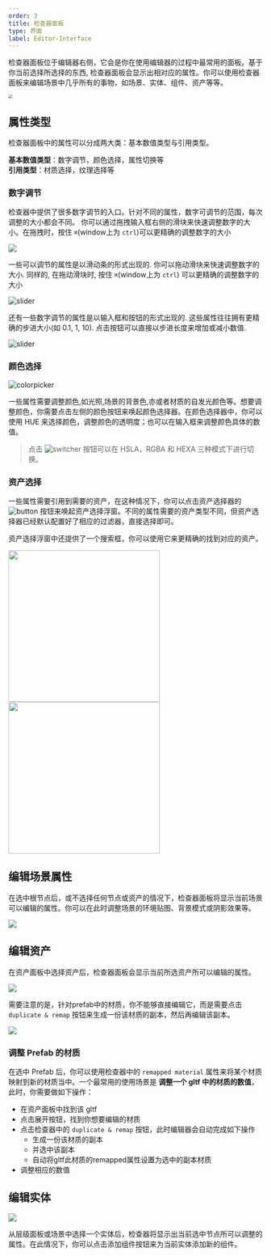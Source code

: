 ```yaml
---
order: 3
title: 检查器面板
type: 界面
label: Editor-Interface
---
```


检查器面板位于编辑器右侧，它会是你在使用编辑器的过程中最常用的面板。基于你当前选择所选择的东西, 检查器面板会显示出相对应的属性。你可以使用检查器面板来编辑场景中几乎所有的事物，如场景、实体、组件、资产等等。

<img src="https://mdn.alipayobjects.com/huamei_x9dkln/afts/img/A*UFVgQroh2YkAAAAAAAAAAAAADsGIAQ/original" style="zoom: 50%">

## 属性类型

检查器面板中的属性可以分成两大类：基本数值类型与引用类型。

**基本数值类型**：数字调节，颜色选择，属性切换等  
**引用类型**：材质选择，纹理选择等

### 数字调节

检查器中提供了很多数字调节的入口。针对不同的属性，数字可调节的范围，每次调整的大小都会不同。
你可以通过拖拽输入框右侧的滑块来快速调整数字的大小。在拖拽时，按住 `⌘`(window上为 `ctrl`)可以更精确的调整数字的大小

<img src="https://mdn.alipayobjects.com/huamei_x9dkln/afts/img/A*7BgOTI6rup4AAAAAAAAAAAAADsGIAQ/original">

一些可以调节的属性是以滑动条的形式出现的. 你可以拖动滑块来快速调整数字的大小. 同样的, 在拖动滑块时, 按住 `⌘`(window上为 `ctrl`) 可以更精确的调整数字的大小

![slider](https://mdn.alipayobjects.com/huamei_x9dkln/afts/img/A*w3fOTJkaZpsAAAAAAAAAAAAADsGIAQ/original)

还有一些数字调节的属性是以输入框和按钮的形式出现的. 这些属性往往拥有更精确的步进大小(如 0.1, 1, 10). 点击按钮可以直接以步进长度来增加或减小数值.

![slider](https://mdn.alipayobjects.com/huamei_x9dkln/afts/img/A*mWKtQ6p0r8gAAAAAAAAAAAAADsGIAQ/original)


### 颜色选择

![colorpicker](https://mdn.alipayobjects.com/huamei_x9dkln/afts/img/A*W-3STp0S41QAAAAAAAAAAAAADsGIAQ/original)

一些属性需要调整颜色,如光照,场景的背景色,亦或者材质的自发光颜色等。想要调整颜色，你需要点击左侧的颜色按钮来唤起颜色选择器。在颜色选择器中，你可以使用 HUE 来选择颜色，调整颜色的透明度；也可以在输入框来调整颜色具体的数值。  
> 点击 ![switcher](https://mdn.alipayobjects.com/huamei_x9dkln/afts/img/A*As3nRrWtvNsAAAAAAAAAAAAADsGIAQ/original) 按钮可以在 HSLA，RGBA 和 HEXA 三种模式下进行切换。

### 资产选择

一些属性需要引用到需要的资产，在这种情况下，你可以点击资产选择器的 ![button](https://mdn.alipayobjects.com/huamei_x9dkln/afts/img/A*JLu3QIuLoFMAAAAAAAAAAAAADsGIAQ/original) 按钮来唤起资产选择浮窗。不同的属性需要的资产类型不同，但资产选择器已经默认配置好了相应的过滤器，直接选择即可。

资产选择浮窗中还提供了一个搜索框，你可以使用它来更精确的找到对应的资产。

<img src="https://mdn.alipayobjects.com/huamei_x9dkln/afts/img/A*DyYQQJebgYIAAAAAAAAAAAAADsGIAQ/original" width="300px">
<img src="https://mdn.alipayobjects.com/huamei_x9dkln/afts/img/A*6nbkToYYx3kAAAAAAAAAAAAADsGIAQ/original" width="300px">

## 编辑场景属性

在选中根节点后，或不选择任何节点或资产的情况下，检查器面板将显示当前场景可以编辑的属性。你可以在此时调整场景的环境贴图、背景模式或阴影效果等。

<img src="https://mdn.alipayobjects.com/huamei_x9dkln/afts/img/A*ohTITKznWUsAAAAAAAAAAAAADsGIAQ/original">

## 编辑资产

在资产面板中选择资产后，检查器面板会显示当前所选资产所可以编辑的属性。

<img src="https://mdn.alipayobjects.com/huamei_x9dkln/afts/img/A*tqVeQoTcLr8AAAAAAAAAAAAADsGIAQ/original">

需要注意的是，针对prefab中的材质，你不能够直接编辑它，而是需要点击 `duplicate & remap` 按钮来生成一份该材质的副本，然后再编辑该副本。

<img src="https://mdn.alipayobjects.com/huamei_x9dkln/afts/img/A*I2KcS56b46QAAAAAAAAAAAAADsGIAQ/original">

### 调整 Prefab 的材质

在选中 Prefab 后，你可以使用检查器中的 `remapped material` 属性来将某个材质映射到新的材质当中。一个最常用的使用场景是 **调整一个 gltf 中的材质的数值**，此时，你需要做如下操作：
- 在资产面板中找到该 gltf
- 点击展开按钮，找到你想要编辑的材质
- 点击检查器中的 `duplicate & remap` 按钮，此时编辑器会自动完成如下操作
  - 生成一份该材质的副本
  - 并选中该副本
  - 自动将gltf此材质的remapped属性设置为选中的副本材质
- 调整相应的数值

## 编辑实体

<img src="https://mdn.alipayobjects.com/huamei_x9dkln/afts/img/A*IdEQSL4U4xkAAAAAAAAAAAAADsGIAQ/original">

从层级面板或场景中选择一个实体后，检查器将显示出当前选中节点所可以调整的属性。在此情况下，你可以点击添加组件按钮来为当前实体添加新的组件。
